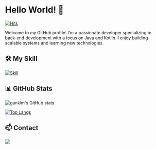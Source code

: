 # Hello World! 👋
[![Hits](https://hits.seeyoufarm.com/api/count/incr/badge.svg?url=https%3A%2F%2Fgithub.com%2Fgunkim&count_bg=%2379C83D&title_bg=%23555555&icon=&icon_color=%23E7E7E7&title=hits&edge_flat=false)](https://hits.seeyoufarm.com)

Welcome to my GitHub profile! I'm a passionate developer specializing in back-end development with a focus on Java and Kotlin. I enjoy building scalable systems and learning new technologies.

## 🛠 My Skill

[![Skill](https://skillicons.dev/icons?i=java,kotlin,spring,mysql&theme=light)](https://skillicons.dev)

## 📊 GitHub Stats

![gunkim's GitHub stats](https://github-readme-stats.vercel.app/api?username=gunkim&show_icons=true&theme=radical)

[![Top Langs](https://github-readme-stats.vercel.app/api/top-langs/?username=gunkim&layout=compact&theme=radical&hide=html,css,svelte)](https://github.com/anuraghazra/github-readme-stats)

## 📫 Contact

<a href="mailto:gunkim.dev@gmail.com">
    <img src="https://img.shields.io/badge/Gmail-d14836?style=flat-square&logo=Gmail&logoColor=white&link=mailto:gunkim.dev@gmail.com">
</a>
